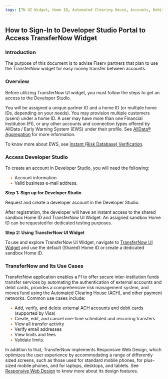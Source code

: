 ```yaml
---
tags: [TN UI Widget, Home ID, Automated Clearing House, Accounts, Debit Cards, Money Transfer, Validation, Limits]
---
```


 

## How to Sign-In to Developer Studio Portal to Access TransferNow Widget 

### Introduction

The purpose of this document is to advise Fiserv partners that plan to use the TransferNow widget for easy money transfer between accounts. 

### Overview

Before utilizing TransferNow UI widget, you must follow the steps to get an access to the Developer Studio. 

You will be assigned a unique partner ID and a home ID (or multiple home IDs, depending on your needs). You may provision multiple customers (users) under a home ID. A user may have more than one Financial Institution (FI), or any other accounts and connection types offered by AllData / Early Warning System (EWS) under their profile. See [AllData® Aggregation](https://qa-developerstudio.fiserv.com/product/AllDataAggregation?branch=develop) for more information.  

To know more about EWS, see [Instant (Risk Database) Verification](https://qa-developerstudio.fiserv.com/product/VerifyNow/docs/?path=docs/verifynow-account-verification-method/instant-verification.md&branch=develop).
 

### Access Developer Studio

To create an account in Developer Studio, you will need the following: 


<div class="card-body">
<ul>
<li>Account information</li>
<li>Valid business e-mail address.</li>
</ul>
</div>


**Step 1: Sign up for Developer Studio**

Request and create a developer account in the Developer Studio. 

After registration, the developer will have an instant access to the shared sandbox Home ID and TransferNow UI Widget. An assigned sandbox Home ID can be requested for dedicated testing purposes. 

 

**Step 2: Using TransferNow UI Widget**

To use and explore TransferNow UI Widget, navigate to [TransferNow UI Widget](?path=docs/getting-started/TN-UI-Widget/TN_Ui_Widget.md) and use the default (Shared) Home ID or create a dedicated sandbox Home ID. 

### TransferNow and Its Use Cases 

TransferNow application enables a FI to offer secure inter-institution funds transfer services by automating the authentication of external accounts and debit cards, provides a comprehensive risk management system, and moves fund using the Automated Clearing House (ACH), and other payment networks. Common use cases include: 



<div class="card-body">
<ul>
<li>Add, verify, and delete external ACH accounts and debit cards (supported by Visa)</li>
<li>Create, edit, and cancel one-time scheduled and recurring transfers</li>
<li>View all transfer activity </li>
<li>Verify email addresses</li>
<li>View limits and fees</li>
<li>Validate limits.</li>
</ul>
</div>

In addition to that, TransferNow implements Responsive Web Design, which optimizes the user experience by accommodating a range of differently sized screens, such as those used for standard mobile phones, for plus-sized mobile phones, and for laptops, desktops, and tablets. See <a href="?path=docs/getting-started/resp-view-transfernow.md" aria-label="Learn about RWD"><span>Responsive Web Design</span></a> to know more about its design features.

<style>
    .card-body ul {
        list-style: none;
        padding-left: 20px;
        margin: 10px;
    }
    .card-body ul li::before {
        content: "\2022";
        font-size: 1em;
        color: #f60;
        display: inline-block;
        width: 1em;
        margin-left: -1em;
    }
      .res-button {
        display: inline-block;
        padding: 10px 20px;
        text-align: center;
        color: #ffffff !important;
        background-color: #ff6600 !important;
        text-decoration: none !important;
        border-radius: 6px;
        outline: none;
        transition: 0.3s;
        border: 2px solid transparent;
        font-weight:600;
      }
      .res-button:hover,
      .res-button:focus {
        background-color: #f1f1f1;
        color:#ff6600;
        border-color: #ff6600;
        text-decoration:none !important;
      }
</style>
